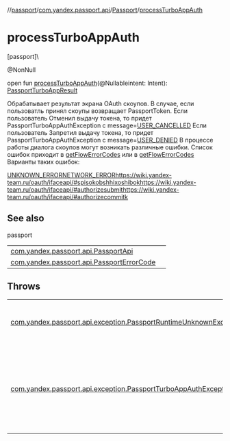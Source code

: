 //[passport](../../../index.md)/[com.yandex.passport.api](../index.md)/[Passport](index.md)/[processTurboAppAuth](process-turbo-app-auth.md)

# processTurboAppAuth

[passport]\

@NonNull

open fun [processTurboAppAuth](process-turbo-app-auth.md)(@Nullableintent: Intent): [PassportTurboAppResult](../-passport-turbo-app-result/index.md)

Обрабатывает результат экрана OAuth скоупов. В случае, если пользоватль принял скоупы возвращает PassportToken.  Если пользователь Отменил выдачу токена, то придет PassportTurboAppAuthException с message=[USER_CANCELLED](../-passport-error-code/-u-s-e-r_-c-a-n-c-e-l-l-e-d.md) Если пользователь Запретил выдачу токена, то придет PassportTurboAppAuthException с message=[USER_DENIED](../-passport-error-code/-u-s-e-r_-d-e-n-i-e-d.md) В процессе работы диалога скоупов могут возникать различные ошибки. Список ошибок приходит в [getFlowErrorCodes](../../../passport/com.yandex.passport.api.exception/-passport-turbo-app-auth-exception/flow-error-codes.md) или в [getFlowErrorCodes](../../../passport/com.yandex.passport.api/-passport-turbo-app-result/flow-error-codes.md) Варианты таких ошибок: 

[UNKNOWN_ERROR](../-passport-error-code/-u-n-k-n-o-w-n_-e-r-r-o-r.md)[NETWORK_ERROR](../-passport-error-code/-n-e-t-w-o-r-k_-e-r-r-o-r.md)https://wiki.yandex-team.ru/oauth/ifaceapi/#spisokobshhixoshibokhttps://wiki.yandex-team.ru/oauth/ifaceapi/#authorizesubmithttps://wiki.yandex-team.ru/oauth/ifaceapi/#authorizecommitk

## See also

passport

| | |
|---|---|
| [com.yandex.passport.api.PassportApi](../-passport-api/create-turbo-app-auth-intent.md) |  |
| [com.yandex.passport.api.PassportErrorCode](../-passport-error-code/index.md) |  |

## Throws

| | |
|---|---|
| [com.yandex.passport.api.exception.PassportRuntimeUnknownException](../../com.yandex.passport.api.exception/-passport-runtime-unknown-exception/index.md) | - исключение в случае если intent null |
| [com.yandex.passport.api.exception.PassportTurboAppAuthException](../../com.yandex.passport.api.exception/-passport-turbo-app-auth-exception/index.md) | - исключение в случае если интент не содержит нужных данных, либо пользователь отклонил запрос |
